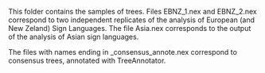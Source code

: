 This folder contains the samples of trees. Files EBNZ_1.nex and EBNZ_2.nex correspond to two independent replicates of the analysis of European (and New Zeland) Sign Languages. The file Asia.nex corresponds to the output of the analysis of Asian sign languages.

The files with names ending in _consensus_annote.nex correspond to consensus trees, annotated with TreeAnnotator.
